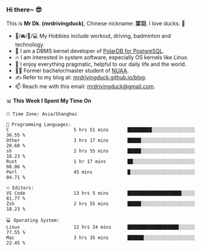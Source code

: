 ### Hi there~ 😎

This is **Mr Dk. (mrdrivingduck)**, Chinese nickname: **棠羽**. I love ducks. 🦆

- 💪/🚘/🏸/💻 My Hobbies include workout, driving, badminton and technology.
- 🍊 I am a DBMS kernel developer of [PolarDB for PostgreSQL](https://github.com/ApsaraDB/PolarDB-for-PostgreSQL).
- 🔥 I am interested in system software, especially OS kernels like *Linux*.
- 🔧 I enjoy everything pragmatic, helpful to our daily life and the world.
- 👨‍🎓 Former bachelor/master student of [NUAA](https://en.wikipedia.org/wiki/Nanjing_University_of_Aeronautics_and_Astronautics).
- ✍ Refer to my blog at: [mrdrivingduck.github.io/blog](https://mrdrivingduck.github.io/blog/).
- 📫 Reach me with this email: [mrdrivingduck@gmail.com](mailto:mrdrivingduck@gmail.com).

<!--START_SECTION:waka-->
📊 **This Week I Spent My Time On** 

```text
🕑︎ Time Zone: Asia/Shanghai

💬 Programming Languages: 
C                        5 hrs 51 mins       █████████░░░░░░░░░░░░░░░░   36.55 % 
Other                    3 hrs 17 mins       █████░░░░░░░░░░░░░░░░░░░░   20.60 % 
sh                       2 hrs 55 mins       █████░░░░░░░░░░░░░░░░░░░░   18.23 % 
Rust                     1 hr 17 mins        ██░░░░░░░░░░░░░░░░░░░░░░░   08.06 % 
Perl                     45 mins             █░░░░░░░░░░░░░░░░░░░░░░░░   04.71 % 

🔥 Editors: 
VS Code                  13 hrs 5 mins       ████████████████████░░░░░   81.77 % 
Zsh                      2 hrs 55 mins       █████░░░░░░░░░░░░░░░░░░░░   18.23 % 

💻 Operating System: 
Linux                    12 hrs 24 mins      ███████████████████░░░░░░   77.55 % 
Mac                      3 hrs 35 mins       ██████░░░░░░░░░░░░░░░░░░░   22.45 % 
```


<!--END_SECTION:waka-->

<!-- ![Mr Dk.'s GitHub Stats](https://github-readme-stats.vercel.app/api?username=mrdrivingduck&count_private&show_icons=true&theme=buefy) -->

<!-- ![Most Used Languages](https://github-readme-stats.vercel.app/api/top-langs/?username=mrdrivingduck&exclude_repo=mips32-CPU,snort-tcp-socket&theme=buefy&layout=compact&langs_count=10) -->


<!--
**mrdrivingduck/mrdrivingduck** is a ✨ _special_ ✨ repository because its `README.md` (this file) appears on your GitHub profile.

Here are some ideas to get you started:

- 🔭 I’m currently working on ...
- 🌱 I’m currently learning ...
- 👯 I’m looking to collaborate on ...
- 🤔 I’m looking for help with ...
- 💬 Ask me about ...
- 📫 How to reach me: ...
- 😄 Pronouns: ...
- ⚡ Fun fact: ...
-->
